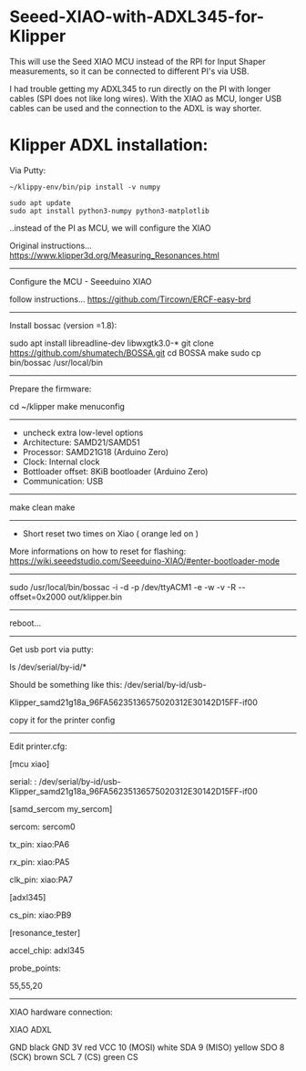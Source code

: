 # Seeed-XIAO-with-ADXL345-for-Klipper
This will use the Seed XIAO MCU instead of the RPI for Input Shaper measurements, so it can be connected to different PI's via USB.

I had trouble getting my ADXL345 to run directly on the PI with longer cables (SPI does not like long wires).
With the XIAO as MCU, longer USB cables can be used and the connection to the ADXL is way shorter.




# Klipper ADXL installation:

Via Putty:

```
~/klippy-env/bin/pip install -v numpy

sudo apt update
sudo apt install python3-numpy python3-matplotlib
```

..instead of the PI as MCU, we will configure the XIAO

Original instructions... https://www.klipper3d.org/Measuring_Resonances.html
___________________________________________________



Configure the MCU - Seeeduino XIAO

follow instructions... https://github.com/Tircown/ERCF-easy-brd
___________________________________________________

Install bossac (version =1.8):

sudo apt install libreadline-dev libwxgtk3.0-*
git clone https://github.com/shumatech/BOSSA.git
cd BOSSA
make
sudo cp bin/bossac /usr/local/bin

___________________________________________________

Prepare the firmware:

cd ~/klipper
make menuconfig

___________________________________________________

- uncheck extra low-level options
- Architecture: SAMD21/SAMD51
- Processor: SAMD21G18 (Arduino Zero)
- Clock: Internal clock
- Bottloader offset: 8KiB bootloader (Arduino Zero)
- Communication: USB
___________________________________________________

make clean
make

___________________________________________________

- Short reset two times on Xiao ( orange led on )

More informations on how to reset for flashing:
https://wiki.seeedstudio.com/Seeeduino-XIAO/#enter-bootloader-mode

___________________________________________________

sudo /usr/local/bin/bossac -i -d -p /dev/ttyACM1 -e -w -v -R --offset=0x2000 out/klipper.bin

___________________________________________________

reboot...
___________________________________________________

Get usb port via putty:

ls /dev/serial/by-id/*

Should be something like this: /dev/serial/by-id/usb-

Klipper_samd21g18a_96FA56235136575020312E30142D15FF-if00

copy it for the printer config

___________________________________________________

Edit printer.cfg:

[mcu xiao]

serial: : /dev/serial/by-id/usb-Klipper_samd21g18a_96FA56235136575020312E30142D15FF-if00

[samd_sercom my_sercom]

sercom: sercom0

tx_pin: xiao:PA6

rx_pin: xiao:PA5

clk_pin: xiao:PA7



[adxl345]


cs_pin: xiao:PB9



[resonance_tester]

accel_chip: adxl345

probe_points:

   55,55,20

___________________________________________________

XIAO hardware connection:

XIAO			ADXL

GND		black	GND
3V 		red	VCC
10 (MOSI) 		white	SDA
9 (MISO) 		yellow	SDO
8 (SCK) 		brown	SCL
7 (CS) 		green	CS
